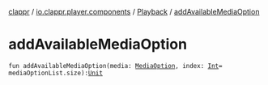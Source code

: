 [clappr](../../index.md) / [io.clappr.player.components](../index.md) / [Playback](index.md) / [addAvailableMediaOption](./add-available-media-option.md)

# addAvailableMediaOption

`fun addAvailableMediaOption(media: `[`MediaOption`](../-media-option/index.md)`, index: `[`Int`](https://kotlinlang.org/api/latest/jvm/stdlib/kotlin/-int/index.html)` = mediaOptionList.size): `[`Unit`](https://kotlinlang.org/api/latest/jvm/stdlib/kotlin/-unit/index.html)